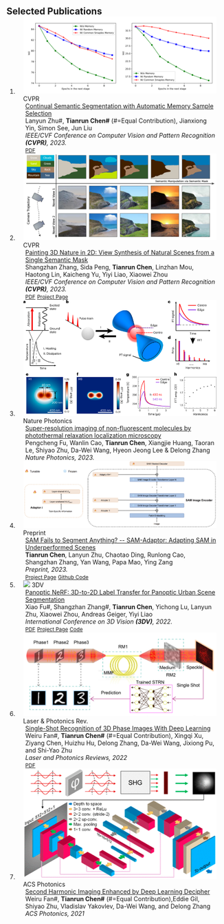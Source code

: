 
<h2 id="publications" style="margin: 2px 0px -15px;">Selected Publications</h2>

<div class="publications">
<ol class="bibliography">

  
<li>
<div class="pub-row">

  <div class="col-sm-3 abbr" style="position: relative;padding-right: 15px;padding-left: 15px;">
    <img src="assets/img/teaser_1024_2.png" class="teaser img-fluid z-depth-1">
    <abbr class="badge">CVPR</abbr>
  </div>

  <div class="col-sm-9" style="position: relative;padding-right: 15px;padding-left: 20px;">
    <div class="title"><a href="https://arxiv.org/abs/2304.05015">Continual Semantic Segmentation with Automatic Memory Sample Selection</a>
</div>
    <div class="author">Lanyun Zhu#, <strong>Tianrun Chen#</strong> (#=Equal Contribution), Jianxiong Yin, Simon See, Jun Liu</div>
    <div class="periodical"><em>IEEE/CVF Conference on Computer Vision and Pattern Recognition <strong>(CVPR)</strong>, 2023.</em></div>
    <div class="links">
      <a href="https://arxiv.org/pdf/2304.05015" class="btn btn-sm z-depth-0" role="button" target="_blank" style="font-size:12px;">PDF</a>
    </div>
  </div>
</div>
</li>
<li>
<div class="pub-row">

  <div class="col-sm-3 abbr" style="position: relative;padding-right: 15px;padding-left: 15px;">
    <img src="assets/img/teaser1024_1.jpg" class="teaser img-fluid z-depth-1">
    <abbr class="badge">CVPR</abbr>
  </div>

  <div class="col-sm-9" style="position: relative;padding-right: 15px;padding-left: 20px;">
    <div class="title"><a href="https://arxiv.org/abs/2302.07224">Painting 3D Nature in 2D: View Synthesis of Natural Scenes from a Single Semantic Mask
</a></div>
    <div class="author">Shangzhan Zhang, Sida Peng, <strong>Tianrun Chen</strong>, Linzhan Mou, Haotong Lin, Kaicheng Yu, Yiyi Liao, Xiaowei Zhou</div>
    <div class="periodical"><em>IEEE/CVF Conference on Computer Vision and Pattern Recognition <strong>(CVPR)</strong>, 2023.</em></div>
    <div class="links">
      <a href="https://arxiv.org/pdf/2002.10211.pdf" class="btn btn-sm z-depth-0" role="button" target="_blank" style="font-size:12px;">PDF</a>
      <a href="https://zju3dv.github.io/paintingnature/" class="btn btn-sm z-depth-0" role="button" target="_blank" style="font-size:12px;">Project Page</a>
    </div>
  </div>
</div>
</li>
  <li>

<div class="pub-row">


<div class="col-sm-3 abbr" style="position: relative;padding-right: 15px;padding-left: 15px;">
  <img src="assets/img/Teaser3.png"  class="teaser img-fluid z-depth-1">
  <abbr class="badge">Nature Photonics</abbr>

</div>

<div class="col-sm-9" style="position: relative;padding-right: 15px;padding-left: 20px;">
  <div class="title"><a href="https://www.nature.com/articles/s41566-022-01143-3">Super-resolution imaging of non-fluorescent molecules by photothermal relaxation localization microscopy</a></div>
  <div class="author">Pengcheng Fu, Wanlin Cao, <strong>Tianrun Chen</strong>, Xiangjie Huang, Taoran Le, Shiyao Zhu, Da-Wei Wang, Hyeon Jeong Lee & Delong Zhang</div>
  <div class="periodical"><em>Nature Photonics, 2023.</em></div>
  <div class="links">

  </div>
</div>
</div>

</li>

  <li>
<div class="pub-row">

  <div class="col-sm-3 abbr" style="position: relative;padding-right: 15px;padding-left: 15px;">
    <img src="assets/img/mainfig.png" class="teaser img-fluid z-depth-1">
    <abbr class="badge">Preprint</abbr>
  </div>

  <div class="col-sm-9" style="position: relative;padding-right: 15px;padding-left: 20px;">
    <div class="title"><a href="https://tianrun-chen.github.io/SAM-Adaptor/">SAM Fails to Segment Anything? -- SAM-Adaptor: Adapting SAM in Underperformed Scenes</a></div>
    <div class="author"><strong>Tianrun Chen</strong>, Lanyun Zhu, Chaotao Ding, Runlong Cao, Shangzhan Zhang, Yan Wang, Papa Mao, Ying Zang</div>
    <div class="periodical"><em>Preprint, 2023.</em></div>
    <div class="links">
      <a href="https://tianrun-chen.github.io/SAM-Adaptor/" class="btn btn-sm z-depth-0" role="button" target="_blank" style="font-size:12px;">Project Page</a>
      <a href="https://github.com/tianrun-chen/SAM-Adapter-PyTorch/" class="btn btn-sm z-depth-0" role="button" target="_blank" style="font-size:12px;">Github Code</a>
    </div>
  </div>
</div>
</li>
  

<li>

<div class="pub-row">

<div class="col-sm-3 abbr" style="position: relative;padding-right: 15px;padding-left: 15px;">
  <img src="assets/img/3dv2022.gif" class="teaser img-fluid z-depth-1">
  <abbr class="badge">3DV</abbr>
</div>

<div class="col-sm-9" style="position: relative;padding-right: 15px;padding-left: 20px;">
  <div class="title"><a href="https://www.cvlibs.net/publications/Fu2022THREEDV.pdf">Panoptic NeRF: 3D-to-2D Label Transfer for Panoptic Urban Scene Segmentation
</a></div>
  <div class="author">Xiao Fu#, Shangzhan Zhang#, <strong>Tianrun Chen</strong>, Yichong Lu, Lanyun Zhu, Xiaowei Zhou, Andreas Geiger, Yiyi Liao</div>
  <div class="periodical"><em>International Conference on 3D Vision <strong>(3DV)</strong>, 2022.</em></div>
  <div class="links">
    <a href="https://arxiv.org/pdf/2203.15224.pdf" class="btn btn-sm z-depth-0" role="button" target="_blank" style="font-size:12px;">PDF</a>
    <a href="https://fuxiao0719.github.io/projects/panopticnerf/" class="btn btn-sm z-depth-0" role="button" target="_blank" style="font-size:12px;">Project Page</a>
    <a href="https://github.com/fuxiao0719/panopticnerf" class="btn btn-sm z-depth-0" role="button" target="_blank" style="font-size:12px;">Code</a>
    </div>
  </div>
</div>
  
</li>
  
<li>
<div class="pub-row">

  <div class="col-sm-3 abbr" style="position: relative;padding-right: 15px;padding-left: 15px;">
    <img src="assets/img/teasertrr.png" class="teaser img-fluid z-depth-1">
    <abbr class="badge">Laser & Photonics Rev.</abbr>
  </div>

  <div class="col-sm-9" style="position: relative;padding-right: 15px;padding-left: 20px;">
    <div class="title"><a href="https://onlinelibrary.wiley.com/doi/abs/10.1002/lpor.202100719">Single-Shot Recognition of 3D Phase Images With Deep Learning</a></div>
    <div class="author">Weiru Fan#, <strong>Tianrun Chen#</strong> (#=Equal Contribution), Xingqi Xu, Ziyang Chen, Huizhu Hu, Delong Zhang, Da-Wei Wang, Jixiong Pu, and Shi-Yao Zhu</div>
    <div class="periodical"><em>Laser and Photonics Reviews, 2022</em></div>
    <div class="links">
    <a href=" https://www.researchgate.net/profile/Delong-Zhang-2/publication/361699089_Single-Shot_Recognition_of_3D_Phase_Images_With_Deep_Learning/links/62e8c8fd7782323cf193c453/Single-Shot-Recognition-of-3D-Phase-Images-With-Deep-Learning.pdf" class="btn btn-sm z-depth-0" role="button" target="_blank" style="font-size:12px;">PDF</a> 
    </div>
  </div>
</div>
</li>
  
<li>
<div class="pub-row">

  <div class="col-sm-3 abbr" style="position: relative;padding-right: 15px;padding-left: 15px;">
    <img src="assets/img/teaseracs.gif" class="teaser img-fluid z-depth-1">
    <abbr class="badge">ACS Photonics</abbr>
  </div>

  <div class="col-sm-9" style="position: relative;padding-right: 15px;padding-left: 20px;">
    <div class="title"><a href="https://pubs.acs.org/doi/10.1021/acsphotonics.1c00395">Second Harmonic Imaging Enhanced by Deep Learning Decipher</a></div>
    <div class="author">Weiru Fan#, <strong>Tianrun Chen#</strong> (#=Equal Contribution),Eddie Gil, Shiyao Zhu, Vladislav Yakovlev, Da-Wei Wang, and Delong Zhang</div>
    <div class="periodical"><em>ACS Photonics, 2021</em></div>
    <div class="links">
    </div>
  </div>
</div>
</li>

  
  
</ol>
</div>





   
